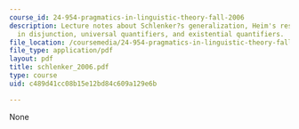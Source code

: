 ```yaml
---
course_id: 24-954-pragmatics-in-linguistic-theory-fall-2006
description: Lecture notes about Schlenker?s generalization, Heim's results, symmetry
  in disjunction, universal quantifiers, and existential quantifiers.
file_location: /coursemedia/24-954-pragmatics-in-linguistic-theory-fall-2006/c489d41cc08b15e12bd84c609a129e6b_schlenker_2006.pdf
file_type: application/pdf
layout: pdf
title: schlenker_2006.pdf
type: course
uid: c489d41cc08b15e12bd84c609a129e6b

---
```

None